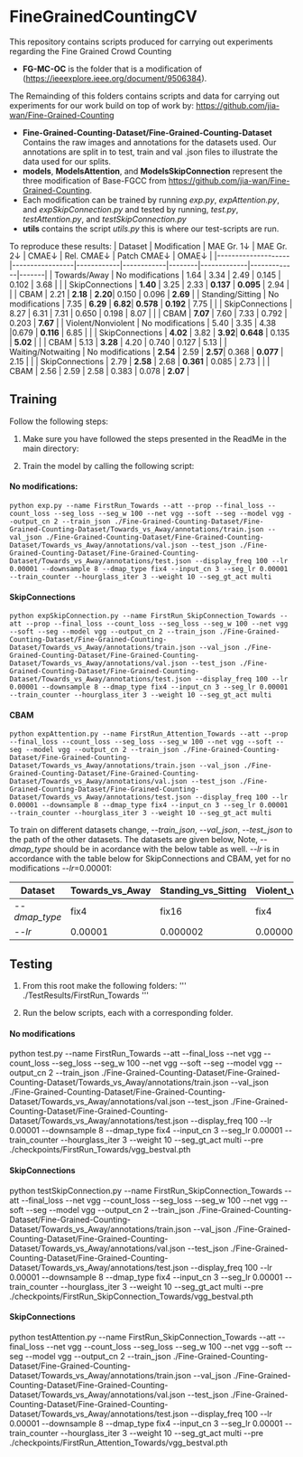 # FineGrainedCountingCV

This repository contains scripts produced for carrying out experiments regarding the Fine Grained Crowd Counting
- **FG-MC-OC** is the folder that is a modification of (https://ieeexplore.ieee.org/document/9506384).

The Remainding of this folders contains scripts and data for carrying out experiments for our work build on top of work by: https://github.com/jia-wan/Fine-Grained-Counting
- **Fine-Grained-Counting-Dataset/Fine-Grained-Counting-Dataset** Contains the raw images and annotations for the datasets used. Our annotations are split in to test, train and val .json files to illustrate the data used for our splits.
- **models**, **ModelsAttention**, and **ModelsSkipConnection** represent the three modification of Base-FGCC from https://github.com/jia-wan/Fine-Grained-Counting. 
- Each modification can be trained by running *exp.py*, *expAttention.py*, and *expSkipConnection.py* and tested by running, *test.py*, *testAttention.py*, and *testSkipConnection.py*
- **utils** contains the script *utils.py* this is where our test-scripts are run. 

To reproduce these results:
| Dataset            | Modification    | MAE Gr. 1↓ | MAE Gr. 2↓ | CMAE↓  | Rel. CMAE↓ | Patch CMAE↓ | OMAE↓ |
|--------------------|-----------------|------------|------------|--------|-------------|-------------|-------|
| Towards/Away       | No modifications | 1.64       | 3.34       | 2.49   | 0.145       | 0.102       | 3.68  |
|                    | SkipConnections | **1.40**   | 3.25       | 2.33   | **0.137**   | **0.095**   | 2.94  |
|                    | CBAM            | 2.21       | **2.18**   | **2.20**| 0.150       | 0.096       | **2.69** |
| Standing/Sitting   | No modifications | 7.35       | **6.29**   | **6.82**| **0.578**   | **0.192**   | 7.75  |
|                    | SkipConnections | 8.27       | 6.31       | 7.31   | 0.650       | 0.198       | 8.07  |
|                    | CBAM            | **7.07**   | 7.60       | 7.33   | 0.792       | 0.203       | **7.67** |
| Violent/Nonviolent | No modifications | 5.40       | 3.35   | 4.38   |0.679   | **0.116**   | 6.85  |
|                    | SkipConnections | **4.02**   | 3.82       | **3.92**| **0.648**   | 0.135       | **5.02** |
|                    | CBAM            | 5.13       | **3.28**   | 4.20   | 0.740       | 0.127   | 5.13 |
| Waiting/Notwaiting | No modifications | **2.54**   | 2.59       | **2.57**| 0.368       | **0.077**   | 2.15  |
|                    | SkipConnections | 2.79       | **2.58**   | 2.68   | **0.361**   | 0.085       | 2.73  |
|                    | CBAM            | 2.56   | 2.59       | 2.58 | 0.383       | 0.078   | **2.07**  |


## Training
Follow the following steps:

1. Make sure you have followed the steps presented in the ReadMe in the main directory:

2. Train the model by calling the following script:
#### No modifications:
```
python exp.py --name FirstRun_Towards --att --prop --final_loss --count_loss --seg_loss --seg_w 100 --net vgg --soft --seg --model vgg --output_cn 2 --train_json ./Fine-Grained-Counting-Dataset/Fine-Grained-Counting-Dataset/Towards_vs_Away/annotations/train.json --val_json ./Fine-Grained-Counting-Dataset/Fine-Grained-Counting-Dataset/Towards_vs_Away/annotations/val.json --test_json ./Fine-Grained-Counting-Dataset/Fine-Grained-Counting-Dataset/Towards_vs_Away/annotations/test.json --display_freq 100 --lr 0.00001 --downsample 8 --dmap_type fix4 --input_cn 3 --seg_lr 0.00001 --train_counter --hourglass_iter 3 --weight 10 --seg_gt_act multi
```
#### SkipConnections
```
python expSkipConnection.py --name FirstRun_SkipConnection_Towards --att --prop --final_loss --count_loss --seg_loss --seg_w 100 --net vgg --soft --seg --model vgg --output_cn 2 --train_json ./Fine-Grained-Counting-Dataset/Fine-Grained-Counting-Dataset/Towards_vs_Away/annotations/train.json --val_json ./Fine-Grained-Counting-Dataset/Fine-Grained-Counting-Dataset/Towards_vs_Away/annotations/val.json --test_json ./Fine-Grained-Counting-Dataset/Fine-Grained-Counting-Dataset/Towards_vs_Away/annotations/test.json --display_freq 100 --lr 0.00001 --downsample 8 --dmap_type fix4 --input_cn 3 --seg_lr 0.00001 --train_counter --hourglass_iter 3 --weight 10 --seg_gt_act multi
```
#### CBAM
```
python expAttention.py --name FirstRun_Attention_Towards --att --prop --final_loss --count_loss --seg_loss --seg_w 100 --net vgg --soft --seg --model vgg --output_cn 2 --train_json ./Fine-Grained-Counting-Dataset/Fine-Grained-Counting-Dataset/Towards_vs_Away/annotations/train.json --val_json ./Fine-Grained-Counting-Dataset/Fine-Grained-Counting-Dataset/Towards_vs_Away/annotations/val.json --test_json ./Fine-Grained-Counting-Dataset/Fine-Grained-Counting-Dataset/Towards_vs_Away/annotations/test.json --display_freq 100 --lr 0.00001 --downsample 8 --dmap_type fix4 --input_cn 3 --seg_lr 0.00001 --train_counter --hourglass_iter 3 --weight 10 --seg_gt_act multi
```

To train on different datasets change, *--train_json*, *--val_json*, *--test_json* to the path of the other datasets. The datasets are given below, Note, *--dmap_type* should be in acordance with the below table as well. *--lr* is in accordance with the table below for SkipConnections and CBAM, yet for no modifications *--lr*=0.00001:

| Dataset               | Towards_vs_Away | Standing_vs_Sitting | Violent_vs_Nonviolent | Waiting_vs_Notwaiting |
|-----------------------|-----------------|---------------------|-----------------------|-----------------------|
| *--dmap_type*       | fix4         | fix16                  | fix4                  | fix16                 |
| *--lr*              | 0.00001         | 0.000002               | 0.000002                 | 0.00001                 |


## Testing

1. From this root make the following folders:
'''
./TestResults/FirstRun_Towards
'''

2. Run the below scripts, each with a corresponding folder.
#### No modifications
python test.py --name FirstRun_Towards --att --final_loss --net vgg --count_loss --seg_loss --seg_w 100 --net vgg --soft --seg --model vgg --output_cn 2 --train_json ./Fine-Grained-Counting-Dataset/Fine-Grained-Counting-Dataset/Towards_vs_Away/annotations/train.json --val_json ./Fine-Grained-Counting-Dataset/Fine-Grained-Counting-Dataset/Towards_vs_Away/annotations/val.json --test_json ./Fine-Grained-Counting-Dataset/Fine-Grained-Counting-Dataset/Towards_vs_Away/annotations/test.json --display_freq 100 --lr 0.00001 --downsample 8 --dmap_type fix4 --input_cn 3 --seg_lr 0.00001 --train_counter --hourglass_iter 3 --weight 10 --seg_gt_act multi --pre ./checkpoints/FirstRun_Towards/vgg_bestval.pth

#### SkipConnections
python testSkipConnection.py --name FirstRun_SkipConnection_Towards --att --final_loss --net vgg --count_loss --seg_loss --seg_w 100 --net vgg --soft --seg --model vgg --output_cn 2 --train_json ./Fine-Grained-Counting-Dataset/Fine-Grained-Counting-Dataset/Towards_vs_Away/annotations/train.json --val_json ./Fine-Grained-Counting-Dataset/Fine-Grained-Counting-Dataset/Towards_vs_Away/annotations/val.json --test_json ./Fine-Grained-Counting-Dataset/Fine-Grained-Counting-Dataset/Towards_vs_Away/annotations/test.json --display_freq 100 --lr 0.00001 --downsample 8 --dmap_type fix4 --input_cn 3 --seg_lr 0.00001 --train_counter --hourglass_iter 3 --weight 10 --seg_gt_act multi --pre ./checkpoints/FirstRun_SkipConnection_Towards/vgg_bestval.pth

#### SkipConnections
python testAttention.py --name FirstRun_SkipConnection_Towards --att --final_loss --net vgg --count_loss --seg_loss --seg_w 100 --net vgg --soft --seg --model vgg --output_cn 2 --train_json ./Fine-Grained-Counting-Dataset/Fine-Grained-Counting-Dataset/Towards_vs_Away/annotations/train.json --val_json ./Fine-Grained-Counting-Dataset/Fine-Grained-Counting-Dataset/Towards_vs_Away/annotations/val.json --test_json ./Fine-Grained-Counting-Dataset/Fine-Grained-Counting-Dataset/Towards_vs_Away/annotations/test.json --display_freq 100 --lr 0.00001 --downsample 8 --dmap_type fix4 --input_cn 3 --seg_lr 0.00001 --train_counter --hourglass_iter 3 --weight 10 --seg_gt_act multi --pre ./checkpoints/FirstRun_Attention_Towards/vgg_bestval.pth

